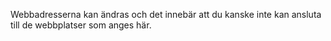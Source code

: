Webbadresserna kan ändras och det innebär att du kanske inte kan ansluta till de webbplatser som anges här.

<!--HONumber=May16_HO2-->



